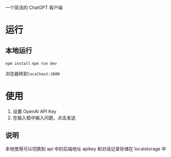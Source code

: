 一个简洁的 ChatGPT 客户端

# 运行

## 本地运行

`npm install`
`npm run dev`

浏览器转到`localhost:3000`

# 使用

1. 设置 OpenAI API Key
2. 在输入框中输入问题，点击发送

## 说明

本地使用可以切换到 api 中的后端地址
apikey 和对话记录存储在 localstorage 中
